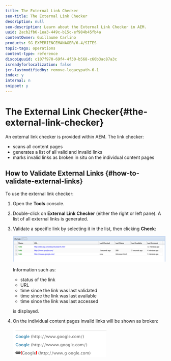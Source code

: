 ```yaml
---
title: The External Link Checker
seo-title: The External Link Checker
description: null
seo-description: Learn about the External Link Checker in AEM.
uuid: 2acb2fb6-1ea3-449c-b15c-ef984b45fb4a
contentOwner: Guillaume Carlino
products: SG_EXPERIENCEMANAGER/6.4/SITES
topic-tags: operations
content-type: reference
discoiquuid: c107f970-69f4-4f30-b568-c60b3ac87a3c
isreadyforlocalization: false
jcr-lastmodifiedby: remove-legacypath-6-1
index: y
internal: n
snippet: y
---
```


# The External Link Checker{#the-external-link-checker}

An external link checker is provided within AEM. The link checker:

* scans all content pages
* generates a list of all valid and invalid links
* marks invalid links as broken in situ on the individual content pages

## How to Validate External Links {#how-to-validate-external-links}

To use the external link checker:

1. Open the **Tools** console.
1. Double-click on **External Link Checker** (either the right or left pane). A list of all external links is generated.
1. Validate a specific link by selecting it in the list, then clicking **Check**:

   ![](assets/chlimage_1-122.png)

   Information such as:

    * status of the link
    * URL
    * time since the link was last validated
    * time since the link was last available
    * time since the link was last accessed

   is displayed.

1. On the individual content pages invalid links will be shown as broken:

   ![](assets/chlimage_1-123.png)

